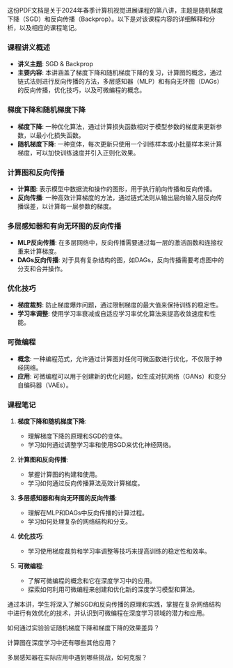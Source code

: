这份PDF文档是关于2024年春季计算机视觉进展课程的第八讲，主题是随机梯度下降（SGD）和反向传播（Backprop）。以下是对该课程内容的详细解释和分析，以及相应的课程笔记。

### 课程讲义概述
- **讲义主题**: SGD & Backprop
- **主要内容**: 本讲涵盖了梯度下降和随机梯度下降的复习，计算图的概念，通过链式法则进行反向传播的方法，多层感知器（MLP）和有向无环图（DAGs）的反向传播，优化技巧，以及可微编程的概念。

### 梯度下降和随机梯度下降
- **梯度下降**: 一种优化算法，通过计算损失函数相对于模型参数的梯度来更新参数，以最小化损失函数。
- **随机梯度下降**: 一种变体，每次更新只使用一个训练样本或小批量样本来计算梯度，可以加快训练速度并引入正则化效果。

### 计算图和反向传播
- **计算图**: 表示模型中数据流和操作的图形，用于执行前向传播和反向传播。
- **反向传播**: 一种高效计算梯度的方法，通过链式法则从输出层向输入层反向传播误差，以计算每一层参数的梯度。

### 多层感知器和有向无环图的反向传播
- **MLP反向传播**: 在多层网络中，反向传播需要通过每一层的激活函数和连接权重来计算梯度。
- **DAGs反向传播**: 对于具有复杂结构的图，如DAGs，反向传播需要考虑图中的分支和合并操作。

### 优化技巧
- **梯度裁剪**: 防止梯度爆炸问题，通过限制梯度的最大值来保持训练的稳定性。
- **学习率调整**: 使用学习率衰减或自适应学习率优化算法来提高收敛速度和性能。

### 可微编程
- **概念**: 一种编程范式，允许通过计算图对任何可微函数进行优化，不仅限于神经网络。
- **应用**: 可微编程可以用于创建新的优化问题，如生成对抗网络（GANs）和变分自编码器（VAEs）。

### 课程笔记
1. **梯度下降和随机梯度下降**:
   - 理解梯度下降的原理和SGD的变体。
   - 学习如何通过调整学习率和使用SGD来优化神经网络。

2. **计算图和反向传播**:
   - 掌握计算图的构建和使用。
   - 学习如何通过反向传播算法高效计算梯度。

3. **多层感知器和有向无环图的反向传播**:
   - 理解在MLP和DAGs中反向传播的计算过程。
   - 学习如何处理复杂的网络结构和分支。

4. **优化技巧**:
   - 学习使用梯度裁剪和学习率调整等技巧来提高训练的稳定性和效率。

5. **可微编程**:
   - 了解可微编程的概念和它在深度学习中的应用。
   - 探索如何利用可微编程来创建和优化新的深度学习模型和算法。

通过本讲，学生将深入了解SGD和反向传播的原理和实践，掌握在复杂网络结构中进行有效优化的技术，并认识到可微编程在深度学习领域的潜力和应用。

如何通过实验验证随机梯度下降和梯度下降的效果差异？

计算图在深度学习中还有哪些其他应用？

多层感知器在实际应用中遇到哪些挑战，如何克服？

